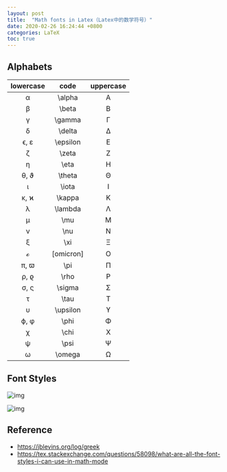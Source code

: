 ```yaml
---
layout: post
title:  "Math fonts in Latex（Latex中的数学符号）"
date: 2020-02-26 16:24:44 +0800
categories: LaTeX
toc: true
---
```


## Alphabets

| lowercase |   code    | uppercase |
|:---------:|:---------:|:---------:|
|     α     |  \alpha   |     A     |
|     β     |   \beta   |     B     |
|     γ     |  \gamma   |     Γ     |
|     δ     |  \delta   |     Δ     |
|   ϵ, ε    | \epsilon  |     E     |
|     ζ     |   \zeta   |     Ζ     |
|     η     |   \eta    |     Η     |
|   θ, ϑ    |  \theta   |     Θ     |
|     ι     |   \iota   |     Ι     |
|   κ, ϰ    |  \kappa   |     Κ     |
|     λ     |  \lambda  |     Λ     |
|     μ     |    \mu    |     Μ     |
|     ν     |    \nu    |     Ν     |
|     ξ     |    \xi    |     Ξ     |
|     ℴ     | [omicron] |     O     |
|   π, ϖ    |    \pi    |     Π     |
|   ρ, ϱ    |   \rho    |     Ρ     |
|   σ, ς    |  \sigma   |     Σ     |
|     τ     |   \tau    |     Τ     |
|     υ     | \upsilon  |     ϒ     |
|   ϕ, φ    |   \phi    |     Φ     |
|     χ     |   \chi    |     X     |
|     ψ     |   \psi    |     Ψ     |
|     ω     |  \omega   |     Ω     |

## Font Styles

![img](https://i.stack.imgur.com/eZdhj.png)

![img](https://i.stack.imgur.com/980yM.jpg)

## Reference

* <https://jblevins.org/log/greek>
* <https://tex.stackexchange.com/questions/58098/what-are-all-the-font-styles-i-can-use-in-math-mode>
